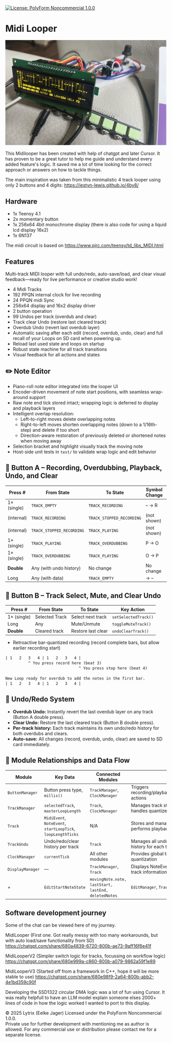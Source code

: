 [![License: PolyForm Noncommercial 1.0.0](https://img.shields.io/badge/License-PolyForm--Noncommercial%201.0.0-lightgrey.svg)](https://polyformproject.org/licenses/noncommercial/1.0.0/)

# Midi Looper #
![midilooper.jpg](Images/midilooper.jpg)

This Midilooper has been created with help of chatgpt and later Cursor. It has proven to be a great tutor to help me guide and understand every added feature's logic. It saved me a lot of time looking for the correct approach or answers on how to tackle things.

The main inspiration was taken from this minimalistic 4 track looper using only 2 buttons and 4 digits:
https://iestyn-lewis.github.io/4by8/

## Hardware ##
- 1x Teensy 4.1
- 2x momentary button
- 1x 256x64 4bit monochrome display (there is also code for using a liquid lcd display 16x2)
- 1x 6N137

The midi circuit is based on https://www.pjrc.com/teensy/td_libs_MIDI.html

## Features ##
Multi-track MIDI looper with full undo/redo, auto-save/load, and clear visual feedback—ready for live performance or creative studio work!

- 4 Midi Tracks
- 192 PPQN internal clock for live recording
- 24 PPQN midi Sync
- 256x64 display and 16x2 display driver
- 2 button operation   
- 99 Undos per track (overdub and clear)
- Track clear Undo (restore last cleared track)
- Overdub Undo (revert last overdub layer)
- Automatic saving after each edit (record, overdub, undo, clear) and full recall of your Loops on SD card when powering up.
- Reload last used state and loops on startup
- Robust state machine for all track transitions
- Visual feedback for all actions and states

## ✏️ Note Editor ##
- Piano-roll note editor integrated into the looper UI
- Encoder-driven movement of note start positions, with seamless wrap-around support
- Raw note end tick stored intact; wrapping logic is deferred to display and playback layers
- Intelligent overlap resolution:
  - Left-to-right moves delete overlapping notes
  - Right-to-left moves shorten overlapping notes (down to a 1/16th-step) and delete if too short
  - Direction-aware restoration of previously deleted or shortened notes when moving away
- Selection bracket and highlight visually track the moving note
- Host-side unit tests in `test/` to validate wrap logic and edit behavior

## 🔴 Button A – Recording, Overdubbing, Playback, Undo, and Clear ##

| Press #     | From State               | To State                 | Symbol Change | Key Action           |
| ----------- | ------------------------ | ------------------------ | ------------- | -------------------- |
| 1× (single) | `TRACK_EMPTY`            | `TRACK_RECORDING`        | – → R         | `startRecording()`   |
| (internal)  | `TRACK_RECORDING`        | `TRACK_STOPPED_RECORDING`| (not shown)   | `stopRecording()`    |
| (internal)  | `TRACK_STOPPED_RECORDING`| `TRACK_PLAYING`          | (not shown)   | `startPlaying()`     |
| 1× (single) | `TRACK_PLAYING`          | `TRACK_OVERDUBBING`      | P → O         | `startOverdubbing()` |
| 1× (single) | `TRACK_OVERDUBBING`      | `TRACK_PLAYING`          | O → P         | `stopOverdubbing()`  |
| **Double**  | Any (with undo history)  | No change                | No change     | `undoOverdub()`      |
| Long        | Any (with data)          | `TRACK_EMPTY`            | → –           | `clearTrack()`       |


## 🔵 Button B – Track Select, Mute, and Clear Undo ##

|  Press #    | From State         | To State           | Key Action                 |
| ----------- | ------------------ | ------------------ | -------------------------- |
| 1× (single) | Selected Track     | Select next track  | `setSelectedTrack()`       |
| Long        | Any                | Mute/Unmute        | `toggleMuteTrack()`        |
| **Double**  | Cleared track      | Restore last clear | `undoClearTrack()`         |


- Retroactive bar-quantized recording (record complete bars, but allow earlier recording start)
```
| 1   2   3   4 | 1   2   3   4 |  
          ^ You press record here (beat 3)
                		    	^ You press stop here (beat 4)  

New Loop ready for overdub to add the notes in the first bar.
| 1   2   3   4 | 1   2   3   4 |   
```


## 🔄 Undo/Redo System ##
- **Overdub Undo:** Instantly revert the last overdub layer on any track (Button A double press).
- **Clear Undo:** Restore the last cleared track (Button B double press).
- **Per-track history:** Each track maintains its own undo/redo history for both overdubs and clears.
- **Auto-save:** All changes (record, overdub, undo, clear) are saved to SD card immediately.

## 🔧 Module Relationships and Data Flow ##

| Module         | Key Data                            | Connected Modules             | Purpose                                                                 |
|----------------|--------------------------------------|-------------------------------|-------------------------------------------------------------------------|
| `ButtonManager`| Button press type, `millis()`       | `TrackManager`, `ClockManager`| Triggers recording/playback/overdub/mute/clear/undo actions             |
| `TrackManager` | `selectedTrack`, `masterLoopLength` | `Track`, `ClockManager`       | Manages track states and coordination, handles quantized events         |
| `Track`        | `MidiEvent`, `NoteEvent`, `startLoopTick`, `loopLengthTicks` | N/A                        | Stores and manages MIDI/Note data, performs playback and recording      |
| `TrackUndo`    | Undo/redo/clear history per track    | `Track`                       | Manages all undo/redo/clear operations and history for each track       |
| `ClockManager` | `currentTick`                       | All other modules             | Provides global timing for sync and quantization                        |
| `DisplayManager`| —                                   | `TrackManager`, `Track`       | Displays NoteEvents, loop status, and other track information           |
+| `EditStartNoteState`| `movingNote.note, lastStart, lastEnd, deletedNotes`| `EditManager`, `Track` | Manages encoder-driven note start edits, wrap-around logic, overlap deletion/shortening/restoration |



## Software development journey ##
Some of the chat can be viewed here of my journey. 
 
MidiLooper (First one. Got really messy with too many workarounds, but with auto load/save functionality from SD)
https://chatgpt.com/share/680a4839-6720-800b-ae73-9aff16f6e41f

MidiLooperV2 (Simpler switch logic for tracks, focussing on workflow logic)
https://chatgpt.com/share/680e999a-c860-800b-a079-9862a59f1e89

MidiLooperV3 (Started off from a framework in C++, hope it will be more stable to use)
https://chatgpt.com/share/680e98f9-2a64-800b-abb2-4e1bd359c90f

Developing the SSD1322 circular DMA logic was a lot of fun using Cursor. It was really helpfull to have an LLM model explain someone elses 2000+ lines of code in how the logic worked I wanted to port to this display. 

© 2025 Lytrix (Eelke Jager)
Licensed under the PolyForm Noncommercial 1.0.0.  
Private use for further development with mentioning me as author is allowed. 
For any commercial use or distribution please contact me for a separate license.  
